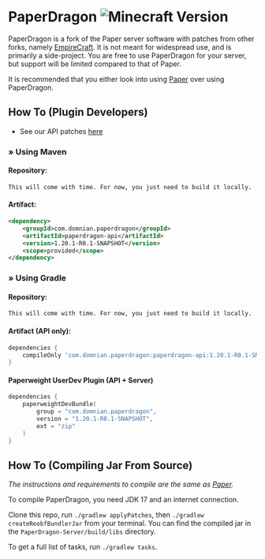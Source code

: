 PaperDragon ![Minecraft Version](https://img.shields.io/badge/Minecraft-1.20.1-blue?style=for-the-badge)
===========
PaperDragon is a fork of the Paper server software with patches from other forks, namely [EmpireCraft][empirecraft]. It is not meant for widespread use, and is primarily a side-project. You are free to use PaperDragon for your server, but support will be limited compared to that of Paper.

It is recommended that you either look into using [Paper][paper] over using PaperDragon.

How To (Plugin Developers)
------
* See our API patches [here](patches/api)

### &#187; Using Maven
#### Repository:
```
This will come with time. For now, you just need to build it locally.
```
#### Artifact:
```xml
<dependency>
    <groupId>com.domnian.paperdragon</groupId>
    <artifactId>paperdragon-api</artifactId>
    <version>1.20.1-R0.1-SNAPSHOT</version>
    <scope>provided</scope>
</dependency>
 ```

### &#187; Using Gradle
#### Repository:
```
This will come with time. For now, you just need to build it locally.
```
#### Artifact (API only):
```groovy
dependencies {
    compileOnly 'com.domnian.paperdragon:paperdragon-api:1.20.1-R0.1-SNAPSHOT'
}
```
#### Paperweight UserDev Plugin (API + Server)
```kotlin
dependencies {
    paperweightDevBundle(
        group = "com.domnian.paperdragon",
        version = "1.20.1-R0.1-SNAPSHOT",
        ext = "zip"
    )
}
```

How To (Compiling Jar From Source)
------
*The instructions and requirements to compile are the same as [Paper][paper-build].*

To compile PaperDragon, you need JDK 17 and an internet connection.

Clone this repo, run `./gradlew applyPatches`, then `./gradlew createReobfBundlerJar` from your terminal. You can find the compiled jar in the `PaperDragon-Server/build/libs` directory.

To get a full list of tasks, run `./gradlew tasks`.

[empirecraft]: https://github.com/starlis/empirecraft
[paper]: https://github.com/PaperMC/Paper
[paper-build]: https://github.com/PaperMC/Paper/blob/master/README.md#how-to-compiling-jar-from-source
